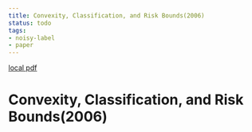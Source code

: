 ```yaml
---
title: Convexity, Classification, and Risk Bounds(2006)
status: todo
tags:
- noisy-label
- paper
---
```


[local pdf](../../../pdfs/2006-Convexity%2C%20Classification%2C%20and%20Risk%20Bounds.pdf)

# Convexity, Classification, and Risk Bounds(2006)
